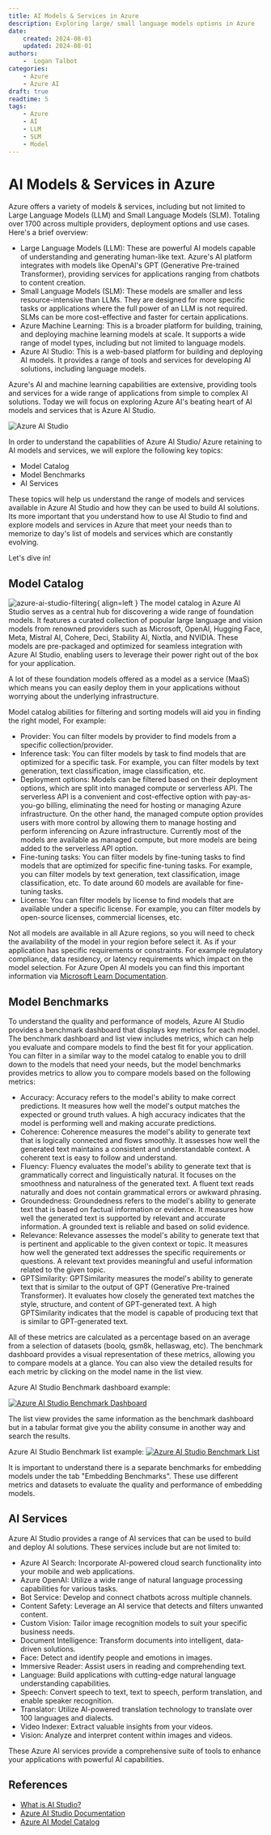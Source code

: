 ```yaml
---
title: AI Models & Services in Azure
description: Exploring large/ small language models options in Azure
date:
    created: 2024-08-01
    updated: 2024-08-01
authors:
    -  Logan Talbot
categories:
    - Azure
    - Azure AI
draft: true
readtime: 5
tags:
    - Azure
    - AI
    - LLM
    - SLM
    - Model
---
```


# AI Models & Services in Azure

Azure offers a variety of models & services, including but not limited to Large Language Models (LLM) and Small Language Models (SLM). Totaling over 1700 across multiple providers, deployment options and use cases. Here's a brief overview:
<!-- more -->
- Large Language Models (LLM): These are powerful AI models capable of understanding and generating human-like text. Azure's AI platform integrates with models like OpenAI's GPT (Generative Pre-trained Transformer), providing services for applications ranging from chatbots to content creation.
- Small Language Models (SLM): These models are smaller and less resource-intensive than LLMs. They are designed for more specific tasks or applications where the full power of an LLM is not required. SLMs can be more cost-effective and faster for certain applications.
- Azure Machine Learning: This is a broader platform for building, training, and deploying machine learning models at scale. It supports a wide range of model types, including but not limited to language models.
- Azure AI Studio: This is a web-based platform for building and deploying AI models. It provides a range of tools and services for developing AI solutions, including language models.

Azure's AI and machine learning capabilities are extensive, providing tools and services for a wide range of applications from simple to complex AI solutions. Today we will focus on exploring Azure AI's beating heart of AI models and services that is Azure AI Studio. 

![Azure AI Studio](./images/models-in-azure/azure-ai-studio.png "Azure AI Studio")

In order to understand the capabilities of Azure AI Studio/ Azure retaining to AI models and services, we will explore the following key topics:

- Model Catalog
- Model Benchmarks
- AI Services

These topics will help us understand the range of models and services available in Azure AI Studio and how they can be used to build AI solutions. Its more important that you understand how to use AI Studio to find and explore models and services in Azure that meet your needs than to memorize to day's list of models and services which are constantly evolving.

Let's dive in!

## Model Catalog

![azure-ai-studio-filtering](./images/models-in-azure/azure-ai-studio-filtering.png "azure-ai-studio-filtering"){ align=left } The model catalog in Azure AI Studio serves as a central hub for discovering a wide range of foundation models. It features a curated collection of popular large language and vision models from renowned providers such as Microsoft, OpenAI, Hugging Face, Meta, Mistral AI, Cohere, Deci, Stability AI, Nixtla, and NVIDIA. These models are pre-packaged and optimized for seamless integration with Azure AI Studio, enabling users to leverage their power right out of the box for your application.

A lot of these foundation models offered as a model as a service (MaaS) which means you can easily deploy them in your applications without worrying about the underlying infrastructure.

Model catalog abilities for filtering and sorting models will aid you in finding the right model, For example:

- Provider: You can filter models by provider to find models from a specific collection/provider.
- Inference task: You can filter models by task to find models that are optimized for a specific task. For example, you can filter models by text generation, text classification, image classification, etc.
- Deployment options: Models can be filtered based on their deployment options, which are split into managed compute or serverless API. The serverless API is a convenient and cost-effective option with pay-as-you-go billing, eliminating the need for hosting or managing Azure infrastructure. On the other hand, the managed compute option provides users with more control by allowing them to manage hosting and perform inferencing on Azure infrastructure. Currently most of the models are available as managed compute, but more models are being added to the serverless API option.
- Fine-tuning tasks: You can filter models by fine-tuning tasks to find models that are optimized for specific fine-tuning tasks. For example, you can filter models by text generation, text classification, image classification, etc. To date around 60 models are available for fine-tuning tasks.
- License: You can filter models by license to find models that are available under a specific license. For example, you can filter models by open-source licenses, commercial licenses, etc.

Not all models are available in all Azure regions, so you will need to check the availability of the model in your region before select it. As if your application has specific requirements or constraints. For example regulatory compliance, data residency, or latency requirements which impact on the model selection. For Azure Open AI models you can find this important information via [Microsoft Learn Documentation](https://learn.microsoft.com/en-us/azure/ai-services/openai/concepts/models#model-summary-table-and-region-availability).

## Model Benchmarks

To understand the quality and performance of models, Azure AI Studio provides a benchmark dashboard that displays key metrics for each model. The benchmark dashboard and list view includes metrics, which can help you evaluate and compare models to find the best fit for your application. You can filter in a similar way to the model catalog to enable you to drill down to the models that need your needs, but the model benchmarks provides metrics to allow you to compare models based on the following metrics:

- Accuracy: Accuracy refers to the model's ability to make correct predictions. It measures how well the model's output matches the expected or ground truth values. A high accuracy indicates that the model is performing well and making accurate predictions.
- Coherence: Coherence measures the model's ability to generate text that is logically connected and flows smoothly. It assesses how well the generated text maintains a consistent and understandable context. A coherent text is easy to follow and understand.
- Fluency: Fluency evaluates the model's ability to generate text that is grammatically correct and linguistically natural. It focuses on the smoothness and naturalness of the generated text. A fluent text reads naturally and does not contain grammatical errors or awkward phrasing.
- Groundedness: Groundedness refers to the model's ability to generate text that is based on factual information or evidence. It measures how well the generated text is supported by relevant and accurate information. A grounded text is reliable and based on solid evidence.
- Relevance: Relevance assesses the model's ability to generate text that is pertinent and applicable to the given context or topic. It measures how well the generated text addresses the specific requirements or questions. A relevant text provides meaningful and useful information related to the given topic.
- GPTSimilarity: GPTSimilarity measures the model's ability to generate text that is similar to the output of GPT (Generative Pre-trained Transformer). It evaluates how closely the generated text matches the style, structure, and content of GPT-generated text. A high GPTSimilarity indicates that the model is capable of producing text that is similar to GPT-generated text.

All of these metrics are calculated as a percentage based on an average from a selection of datasets (boolq, gsm8k, hellaswag, etc). The benchmark dashboard provides a visual representation of these metrics, allowing you to compare models at a glance. You can also view the detailed results for each metric by clicking on the model name in the list view.

Azure AI Studio Benchmark dashboard example:

[![Azure AI Studio Benchmark Dashboard](./images/models-in-azure/azure-ai-studio-benchmark-dashboard.png "Azure AI Studio Benchmark Dashboard")](./images/models-in-azure/azure-ai-studio-benchmark-dashboard.png)

The list view provides the same information as the benchmark dashboard but in a tabular format give you the ability consume in another way and search the results.

Azure AI Studio Benchmark list example:
[![Azure AI Studio Benchmark List](./images/models-in-azure/azure-ai-studio-benchmark-list.png "Azure AI Studio Benchmark List")](./images/models-in-azure/azure-ai-studio-benchmark-list.png)

It is important to understand there is a separate benchmarks for embedding models under the tab "Embedding Benchmarks". These use different metrics and datasets to evaluate the quality and performance of embedding models.

## AI Services

Azure AI Studio provides a range of AI services that can be used to build and deploy AI solutions. These services include but are not limited to:

- Azure AI Search: Incorporate AI-powered cloud search functionality into your mobile and web applications.
- Azure OpenAI: Utilize a wide range of natural language processing capabilities for various tasks.
- Bot Service: Develop and connect chatbots across multiple channels.
- Content Safety: Leverage an AI service that detects and filters unwanted content.
- Custom Vision: Tailor image recognition models to suit your specific business needs.
- Document Intelligence: Transform documents into intelligent, data-driven solutions.
- Face: Detect and identify people and emotions in images.
- Immersive Reader: Assist users in reading and comprehending text.
- Language: Build applications with cutting-edge natural language understanding capabilities.
- Speech: Convert speech to text, text to speech, perform translation, and enable speaker recognition.
- Translator: Utilize AI-powered translation technology to translate over 100 languages and dialects.
- Video Indexer: Extract valuable insights from your videos.
- Vision: Analyze and interpret content within images and videos.

These Azure AI services provide a comprehensive suite of tools to enhance your applications with powerful AI capabilities.

## References

- [What is AI Studio?](https://learn.microsoft.com/en-us/azure/ai-studio/what-is-ai-studio)
- [Azure AI Studio Documentation](https://learn.microsoft.com/en-us/azure/ai-studio/concepts/architecture)
- [Azure AI Model Catalog](https://azure.microsoft.com/en-us/products/ai-model-catalog/)
